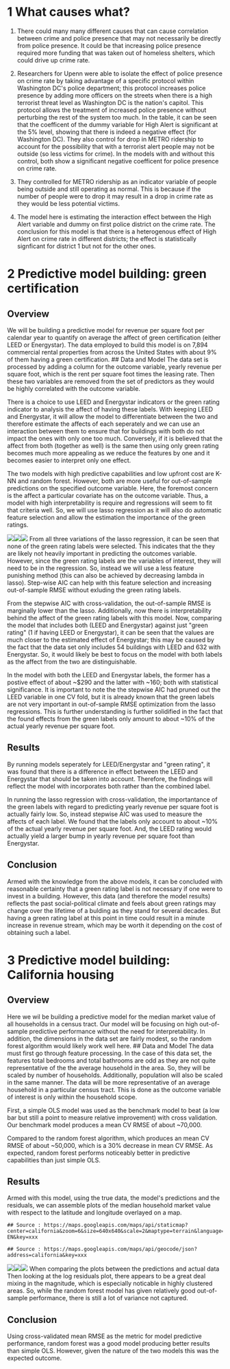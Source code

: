 1 What causes what?
===================

1.  There could many many different causes that can cause correlation
    between crime and police presence that may not necessarily be
    directly from police presence. It could be that increasing police
    presence required more funding that was taken out of homeless
    shelters, which could drive up crime rate.

2.  Researchers for Upenn were able to isolate the effect of police
    presence on crime rate by taking advantage of a specific protocol
    within Washington DC's police department; this protocol increases
    police presence by adding more officers on the streets when there is
    a high terrorist threat level as Washington DC is the nation's
    capitol. This protocol allows the treatment of increased police
    presence without perturbing the rest of the system too much. In the
    table, it can be seen that the coefficent of the dummy variable for
    High Alert is significant at the 5% level, showing that there is
    indeed a negative effect (for Washington DC). They also control for
    drop in METRO ridership to account for the possibility that with a
    terrorist alert people may not be outside (so less victims for
    crime). In the models with and without this control, both show a
    significant negative coefficent for police presence on crime rate.

3.  They controlled for METRO ridership as an indicator variable of
    people being outside and still operating as normal. This is because
    if the number of people were to drop it may result in a drop in
    crime rate as they would be less potential victims.

4.  The model here is estimating the interaction effect between the High
    Alert variable and dummy on first police district on the crime rate.
    The conclusion for this model is that there is a heterogenous effect
    of High Alert on crime rate in different districts; the effect is
    statistically signficant for district 1 but not for the other ones.

2 Predictive model building: green certification
================================================

Overview
--------

We will be building a predictive model for revenue per square foot per
calendar year to quantify on average the affect of green certification
(either LEED or Energystar). The data employed to build this model is on
7,894 commercial rental properties from across the United States with
about 9% of them having a green certification. \#\# Data and Model The
data set is processed by adding a column for the outcome variable,
yearly revenue per square foot, which is the rent per square foot times
the leasing rate. Then these two variables are removed from the set of
predictors as they would be highly correlated with the outcome variable.

There is a choice to use LEED and Energystar indicators or the green
rating indicator to analysis the affect of having these labels. With
keeping LEED and Energystar, it will allow the model to differentiate
between the two and therefore estimate the affects of each seperately
and we can use an interaction between them to ensure that for buildings
with both do not impact the ones with only one too much. Conversely, if
it is believed that the affect from both (together as well) is the same
then using only green rating becomes much more appealing as we reduce
the features by one and it becomes easier to interpret only one effect.

The two models with high predictive capabilities and low upfront cost
are K-NN and random forest. However, both are more useful for
out-of-sample predictions on the specified outcome variable. Here, the
foremost concern is the affect a particular covariate has on the outcome
variable. Thus, a model with high interpretability is require and
regressions will seem to fit that criteria well. So, we will use lasso
regression as it will also do automatic feature selection and allow the
estimation the importance of the green ratings.

![](ECO395M_Exercise3_files/figure-markdown_strict/lasso%20plots-1.png)![](ECO395M_Exercise3_files/figure-markdown_strict/lasso%20plots-2.png)![](ECO395M_Exercise3_files/figure-markdown_strict/lasso%20plots-3.png)
From all three variations of the lasso regression, it can be seen that
none of the green rating labels were selected. This indicates that the
they are likely not heavily important in predicting the outcomes
variable. However, since the green rating labels are the variables of
interest, they will need to be in the regression. So, instead we will
use a less feature punishing method (this can also be achieved by
decreasing lambda in lasso). Step-wise AIC can help with this feature
selection and increasing out-of-sample RMSE without exluding the green
rating labels.

From the stepwise AIC with cross-validation, the out-of-sample RMSE is
marginally lower than the lasso. Additionally, now there is
interpretability behind the affect of the green rating labels with this
model. Now, comparing the model that includes both (LEED and Energystar)
against just "green rating" (1 if having LEED or Energystar), it can be
seen that the values are much closer to the estimated effect of
Energystar; this may be caused by the fact that the data set only
includes 54 buildings with LEED and 632 with Energystar. So, it would
likely be best to focus on the model with both labels as the affect from
the two are distinguishable.

In the model with both the LEED and Energystar labels, the former has a
postive effect of about ~$290 and the latter with ~160; both with
statistical significance. It is important to note the the stepwise AIC
had pruned out the LEED variable in one CV fold, but it is already known
that the green labels are not very important in out-of-sample RMSE
optimization from the lasso regressions. This is further understanding
is further solidified in the fact that the found effects from the green
labels only amount to about ~10% of the actual yearly revenue per square
foot.

Results
-------

By running models seperately for LEED/Energystar and "green rating", it
was found that there is a difference in effect between the LEED and
Energystar that should be taken into account. Therefore, the findings
will reflect the model with incorporates both rather than the combined
label.

In running the lasso regression with cross-validation, the importantance
of the green labels with regard to predicting yearly revenue per square
foot is actually fairly low. So, instead stepwise AIC was used to
measure the affects of each label. We found that the labels only account
to about ~10% of the actual yearly revenue per square foot. And, the
LEED rating would actually yield a larger bump in yearly revenue per
square foot than Energystar.

Conclusion
----------

Armed with the knowledge from the above models, it can be concluded with
reasonable certainty that a green rating label is not necessary if one
were to invest in a building. However, this data (and therefore the
model results) reflects the past social-political climate and feels
about green ratings may change over the lifetime of a bulding as they
stand for several decades. But having a green rating label at this point
in time could result in a minute increase in revenue stream, which may
be worth it depending on the cost of obtaining such a label.

3 Predictive model building: California housing
===============================================

Overview
--------

Here we wil be building a predictive model for the median market value
of all households in a census tract. Our model will be focusing on high
out-of-sample predictive performance without the need for
interpretability. In addition, the dimensions in the data set are fairly
modest, so the random forest algorithm would likely work well here. \#\#
Data and Model The data must first go through feature processing. In the
case of this data set, the features total bedrooms and total bathrooms
are odd as they are not quite representative of the the average
household in the area. So, they will be scaled by number of households.
Additionally, population will also be scaled in the same manner. The
data will be more representative of an average household in a particular
census tract. This is done as the outcome variable of interest is only
within the household scope.

First, a simple OLS model was used as the benchmark model to beat (a low
bar but still a point to measure relative improvement) with cross
validation. Our benchmark model produces a mean CV RMSE of about
~70,000.

Compared to the random forest algorithm, which produces an mean CV RMSE
of about ~50,000, which is a 30% decrease in mean CV RMSE. As expected,
random forest performs noticeably better in predictive capabilities than
just simple OLS.

Results
-------

Armed with this model, using the true data, the model's predictions and
the residuals, we can assemble plots of the median household market
value with respect to the latitude and longitude overlayed on a map.

    ## Source : https://maps.googleapis.com/maps/api/staticmap?center=california&zoom=6&size=640x640&scale=2&maptype=terrain&language=en-EN&key=xxx

    ## Source : https://maps.googleapis.com/maps/api/geocode/json?address=california&key=xxx

![](ECO395M_Exercise3_files/figure-markdown_strict/map%20plots-1.png)![](ECO395M_Exercise3_files/figure-markdown_strict/map%20plots-2.png)![](ECO395M_Exercise3_files/figure-markdown_strict/map%20plots-3.png)
When comparing the plots between the predictions and actual data Then
looking at the log residuals plot, there appears to be a great deal
mixing in the magnitude, which is especially noticable in highly
clustered areas. So, while the random forest model has given relatively
good out-of-sample performance, there is still a lot of variance not
captured.

Conclusion
----------

Using cross-validated mean RMSE as the metric for model predictive
performance, random forest was a good model producing better results
than simple OLS. However, given the nature of the two models this was
the expected outcome.
